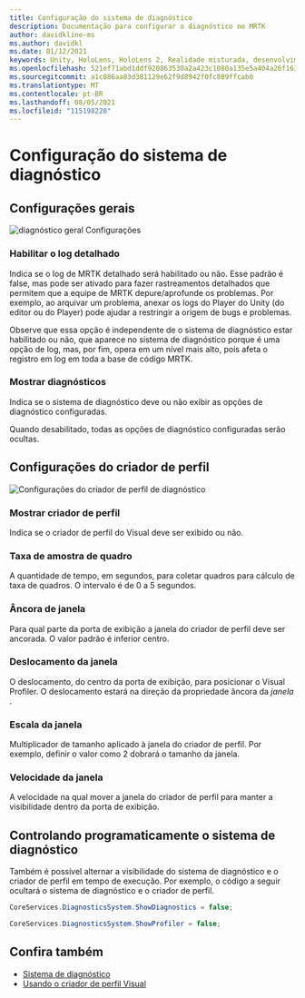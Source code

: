 ```yaml
---
title: Configuração do sistema de diagnóstico
description: Documentação para configurar o diagnóstico no MRTK
author: davidkline-ms
ms.author: davidkl
ms.date: 01/12/2021
keywords: Unity, HoloLens, HoloLens 2, Realidade misturada, desenvolvimento, MRTK,
ms.openlocfilehash: 521ef71abd1ddf920863530a2a423c1080a135e5a404a26f1611fc14f92c2796
ms.sourcegitcommit: a1c086aa83d381129e62f9d8942f0fc889ffcab0
ms.translationtype: MT
ms.contentlocale: pt-BR
ms.lasthandoff: 08/05/2021
ms.locfileid: "115198228"
---
```

# <a name="configuring-the-diagnostics-system"></a>Configuração do sistema de diagnóstico

## <a name="general-settings"></a>Configurações gerais

![diagnóstico geral Configurações](../images/diagnostics/DiagnosticsGeneralSettings.png)

### <a name="enable-verbose-logging"></a>Habilitar o log detalhado

Indica se o log de MRTK detalhado será habilitado ou não. Esse padrão é false, mas pode ser ativado para fazer rastreamentos detalhados que permitem que a equipe de MRTK depure/aprofunde os problemas. Por exemplo, ao arquivar um problema, anexar os logs do Player do Unity (do editor ou do Player) pode ajudar a restringir a origem de bugs e problemas.

Observe que essa opção é independente de o sistema de diagnóstico estar habilitado ou não, que aparece no sistema de diagnóstico porque é uma opção de log, mas, por fim, opera em um nível mais alto, pois afeta o registro em log em toda a base de código MRTK.

### <a name="show-diagnostics"></a>Mostrar diagnósticos

Indica se o sistema de diagnóstico deve ou não exibir as opções de diagnóstico configuradas.

Quando desabilitado, todas as opções de diagnóstico configuradas serão ocultas.

## <a name="profiler-settings"></a>Configurações do criador de perfil

![Configurações do criador de perfil de diagnóstico](../images/diagnostics/DiagnosticsProfilerSettings.png)

### <a name="show-profiler"></a>Mostrar criador de perfil

Indica se o criador de perfil do Visual deve ser exibido ou não.

### <a name="frame-sample-rate"></a>Taxa de amostra de quadro

A quantidade de tempo, em segundos, para coletar quadros para cálculo de taxa de quadros. O intervalo é de 0 a 5 segundos.

### <a name="window-anchor"></a>Âncora de janela

Para qual parte da porta de exibição a janela do criador de perfil deve ser ancorada. O valor padrão é inferior centro.

### <a name="window-offset"></a>Deslocamento da janela

O deslocamento, do centro da porta de exibição, para posicionar o Visual Profiler. O deslocamento estará na direção da propriedade âncora da *janela* .

### <a name="window-scale"></a>Escala da janela

Multiplicador de tamanho aplicado à janela do criador de perfil. Por exemplo, definir o valor como 2 dobrará o tamanho da janela.

### <a name="window-follow-speed"></a>Velocidade da janela

A velocidade na qual mover a janela do criador de perfil para manter a visibilidade dentro da porta de exibição.

## <a name="programmatically-controlling-the-diagnostics-system"></a>Controlando programaticamente o sistema de diagnóstico

Também é possível alternar a visibilidade do sistema de diagnóstico e o criador de perfil em tempo de execução. Por exemplo, o código a seguir ocultará o sistema de diagnóstico e o criador de perfil.

```c#
CoreServices.DiagnosticsSystem.ShowDiagnostics = false;

CoreServices.DiagnosticsSystem.ShowProfiler = false;
```

## <a name="see-also"></a>Confira também

- [Sistema de diagnóstico](diagnostics-system-getting-started.md)
- [Usando o criador de perfil Visual](using-visual-profiler.md)
